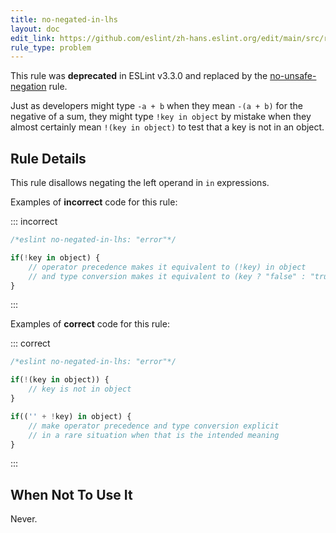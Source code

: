 ```yaml
---
title: no-negated-in-lhs
layout: doc
edit_link: https://github.com/eslint/zh-hans.eslint.org/edit/main/src/rules/no-negated-in-lhs.md
rule_type: problem
---
```



This rule was **deprecated** in ESLint v3.3.0 and replaced by the [no-unsafe-negation](no-unsafe-negation) rule.

Just as developers might type `-a + b` when they mean `-(a + b)` for the negative of a sum, they might type `!key in object` by mistake when they almost certainly mean `!(key in object)` to test that a key is not in an object.

## Rule Details

This rule disallows negating the left operand in `in` expressions.

Examples of **incorrect** code for this rule:

::: incorrect

```js
/*eslint no-negated-in-lhs: "error"*/

if(!key in object) {
    // operator precedence makes it equivalent to (!key) in object
    // and type conversion makes it equivalent to (key ? "false" : "true") in object
}
```

:::

Examples of **correct** code for this rule:

::: correct

```js
/*eslint no-negated-in-lhs: "error"*/

if(!(key in object)) {
    // key is not in object
}

if(('' + !key) in object) {
    // make operator precedence and type conversion explicit
    // in a rare situation when that is the intended meaning
}
```

:::

## When Not To Use It

Never.
